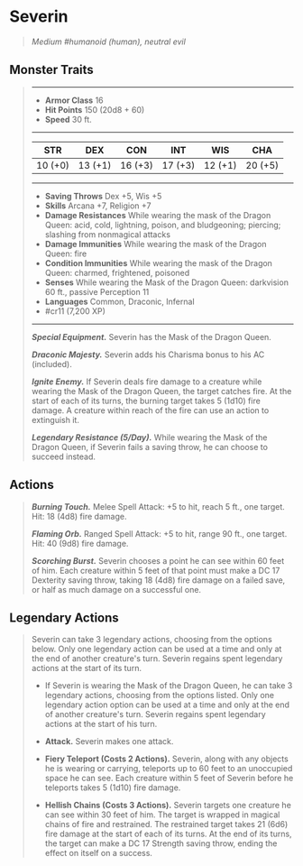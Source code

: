 # Severin
>*Medium #humanoid (human), neutral evil*
## Monster Traits
>___
>- **Armor Class** 16
>- **Hit Points** 150 (20d8 + 60)
>- **Speed** 30 ft.
>___
>|STR|DEX|CON|INT|WIS|CHA|
>|:---:|:---:|:---:|:---:|:---:|:---:|
>|10 (+0)|13 (+1)|16 (+3)|17 (+3)|12 (+1)|20 (+5)|
>___
>- **Saving Throws** Dex +5, Wis +5
>- **Skills** Arcana +7, Religion +7
>- **Damage Resistances** While wearing the mask of the Dragon Queen: acid, cold, lightning, poison, and bludgeoning; piercing; slashing from nonmagical attacks
>- **Damage Immunities** While wearing the mask of the Dragon Queen: fire
>- **Condition Immunities** While wearing the mask of the Dragon Queen: charmed, frightened, poisoned
>- **Senses** While wearing the Mask of the Dragon Queen: darkvision 60 ft., passive Perception 11
>- **Languages** Common, Draconic, Infernal
>- #cr11 (7,200 XP)
>___
>***Special Equipment.*** Severin has the Mask of the Dragon Queen.  
>
>***Draconic Majesty.*** Severin adds his Charisma bonus to his AC (included).  
>
>***Ignite Enemy.*** If Severin deals fire damage to a creature while wearing the Mask of the Dragon Queen, the target catches fire. At the start of each of its turns, the burning target takes 5 (1d10) fire damage. A creature within reach of the fire can use an action to extinguish it.  
>
>***Legendary Resistance (5/Day).*** While wearing the Mask of the Dragon Queen, if Severin fails a saving throw, he can choose to succeed instead.  
>
## Actions
>***Burning Touch.*** Melee Spell Attack: +5 to hit, reach 5 ft., one target. Hit: 18 (4d8) fire damage.  
>
>***Flaming Orb.*** Ranged Spell Attack: +5 to hit, range 90 ft., one target. Hit: 40 (9d8) fire damage.  
>
>***Scorching Burst.*** Severin chooses a point he can see within 60 feet of him. Each creature within 5 feet of that point must make a DC 17 Dexterity saving throw, taking 18 (4d8) fire damage on a failed save, or half as much damage on a successful one.  
>
## Legendary Actions
>Severin can take 3 legendary actions, choosing from the options below. Only one legendary action can be used at a time and only at the end of another creature's turn. Severin regains spent legendary actions at the start of its turn.
>
>- If Severin is wearing the Mask of the Dragon Queen, he can take 3 legendary actions, choosing from the options listed. Only one legendary action option can be used at a time and only at the end of another creature's turn. Severin regains spent legendary actions at the start of his turn.  
>
>- **Attack.** Severin makes one attack.
>- **Fiery Teleport (Costs 2 Actions).** Severin, along with any objects he is wearing or carrying, teleports up to 60 feet to an unoccupied space he can see. Each creature within 5 feet of Severin before he teleports takes 5 (1d10) fire damage.
>- **Hellish Chains (Costs 3 Actions).** Severin targets one creature he can see within 30 feet of him. The target is wrapped in magical chains of fire and restrained. The restrained target takes 21 (6d6) fire damage at the start of each of its turns. At the end of its turns, the target can make a DC 17 Strength saving throw, ending the effect on itself on a success.